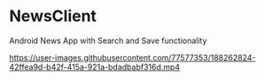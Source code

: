 # NewsClient

Android News App with Search and Save functionality

https://user-images.githubusercontent.com/77577353/188262824-42ffea9d-b42f-415a-921a-bdadbabf316d.mp4

